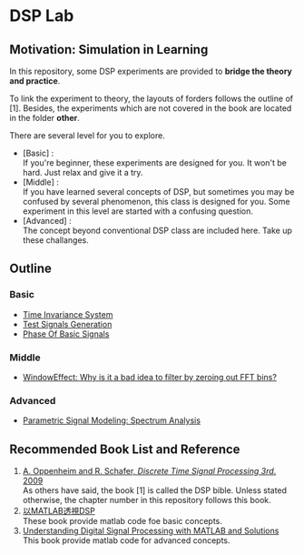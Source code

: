 # DSP Lab

## Motivation: Simulation in Learning
In this repository, some DSP experiments are provided to **bridge the theory and practice**.

To link the experiment to theory, the layouts of forders follows the outline of [1]. Besides, the experiments which are not covered in the book are located in the folder **other**.

There are several level for you to explore.
- [Basic] :  
If you're beginner, these experiments are designed for you. It won't be hard. Just relax and give it a try.
- [Middle] :  
If you have learned several concepts of DSP, but sometimes you may be confused by several phenomenon, this class is designed for you. Some experiment in this level are started with a confusing question.
- [Advanced] :  
The concept beyond conventional DSP class are included here. Take up these challanges.

## Outline  

### Basic
- [Time Invariance System](http://140.113.150.98:8081/abc1199281/DSP_lab/tree/Dev/%5BCh2%5DDiscreteTimeSignalAndSystem/%5BBasic%5DTimeInvariance)
- [Test Signals Generation](http://140.113.150.98:8081/abc1199281/DSP_lab/tree/Dev/%5BCh2%5DDiscreteTimeSignalAndSystem/%5BBasic%5DTestSignalsGeneration)
- [Phase Of Basic Signals](http://140.113.150.98:8081/abc1199281/DSP_lab/tree/Dev/%5BCh2%5DDiscreteTimeSignalAndSystem/%5BBasic%5DMagPhaseOfSignal)  

### Middle
- [WindowEffect: Why is it a bad idea to filter by zeroing out FFT bins?](http://140.113.150.98:8081/abc1199281/DSP_lab/tree/Dev/%5BCh7%5DFilterDesignTechniques/%5BMiddle%5DWindowEffect)  

### Advanced
- [Parametric Signal Modeling: Spectrum Analysis](http://140.113.150.98:8081/abc1199281/DSP_lab/tree/Dev/%5BCh11%5DParametricSignalModeling/%5BAdvanced%5DSpectrumAnalysis)

## Recommended Book List and Reference


1. [A. Oppenheim and R. Schafer, *Discrete Time Signal Processing 3rd*. 2009](https://dl.acm.org/citation.cfm?id=1795494)  
As others have said, the book [1] is called the DSP bible. Unless stated otherwise, the chapter number in this repository follows this book.
2. [以MATLAB透視DSP](https://www.kingstone.com.tw/new/basic/2014712029455)  
These book provide matlab code foe basic concepts.
3. [Understanding Digital Signal Processing with MATLAB and Solutions](https://www.mathworks.com/academia/books/understanding-digital-signal-processing-with-matlab-and-solutions-poularikas.html)  
This book provide matlab code for advanced concepts.